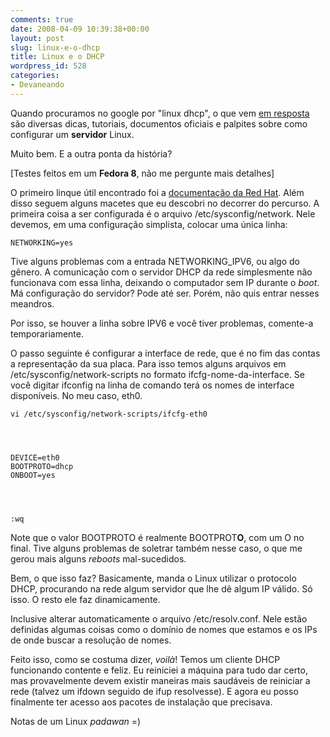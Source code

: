 ```yaml
---
comments: true
date: 2008-04-09 10:39:38+00:00
layout: post
slug: linux-e-o-dhcp
title: Linux e o DHCP
wordpress_id: 528
categories:
- Devaneando
---
```


Quando procuramos no google por "linux dhcp", o que vem [em resposta](http://www.google.com/search?q=linux%20dhcp) são diversas dicas, tutoriais, documentos oficiais e palpites sobre como configurar um **servidor** Linux.

Muito bem. E a outra ponta da história?



[Testes feitos em um **Fedora 8**, não me pergunte mais detalhes]

O primeiro linque útil encontrado foi a [documentação da Red Hat](http://www.redhat.com/docs/manuals/linux/RHL-8.0-Manual/custom-guide/s1-dhcp-configuring-client.html). Além disso seguem alguns macetes que eu descobri no decorrer do percurso. A primeira coisa a ser configurada é o arquivo /etc/sysconfig/network. Nele devemos, em uma configuração simplista, colocar uma única linha:

    
    NETWORKING=yes


Tive alguns problemas com a entrada NETWORKING_IPV6, ou algo do gênero. A comunicação com o servidor DHCP da rede simplesmente não funcionava com essa linha, deixando o computador sem IP durante o _boot_. Má configuração do servidor? Pode até ser. Porém, não quis entrar nesses meandros.

Por isso, se houver a linha sobre IPV6 e você tiver problemas, comente-a temporariamente.

O passo seguinte é configurar a interface de rede, que é no fim das contas a representação da sua placa. Para isso temos alguns arquivos em /etc/sysconfig/network-scripts no formato ifcfg-nome-da-interface. Se você digitar ifconfig na linha de comando terá os nomes de interface disponíveis. No meu caso, eth0.

    
    vi /etc/sysconfig/network-scripts/ifcfg-eth0



    
    DEVICE=eth0
    BOOTPROTO=dhcp
    ONBOOT=yes



    
    :wq


Note que o valor BOOTPROTO é realmente BOOTPROT**O**, com um O no final. Tive alguns problemas de soletrar também nesse caso, o que me gerou mais alguns _reboots_ mal-sucedidos.

Bem, o que isso faz? Basicamente, manda o Linux utilizar o protocolo DHCP, procurando na rede algum servidor que lhe dê algum IP válido. Só isso. O resto ele faz dinamicamente.

Inclusive alterar automaticamente o arquivo /etc/resolv.conf. Nele estão definidas algumas coisas como o domínio de nomes que estamos e os IPs de onde buscar a resolução de nomes.

Feito isso, como se costuma dizer, _voilà_! Temos um cliente DHCP funcionando contente e feliz. Eu reiniciei a máquina para tudo dar certo, mas provavelmente devem existir maneiras mais saudáveis de reiniciar a rede (talvez um ifdown seguido de ifup resolvesse).  E agora eu posso finalmente ter acesso aos pacotes de instalação que precisava.

Notas de um Linux _padawan_ =)

